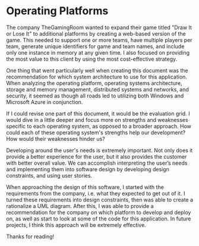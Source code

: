 # Operating Platforms

The company TheGamingRoom wanted to expand their game titled "Draw It or Lose It"
  to additional platforms by creating a web-based version of the game. This needed
  to support one or more teams, have multiple players per team, generate unique
  identifiers for game and team names, and include only one instance in memory
  at any given time. I also focused on providing the most value to this client
  by using the most cost-effective strategy.
  
One thing that went particularly well when creating this document was the
  recommendation for which system architecture to use for this application.
  When analyzing the operating platform, operating systems architecture, storage
  and memory management, distributed systems and networks, and security, it seemed as
  though all roads led to utilizing both Windows and Microsoft Azure in conjunction.
  
If I could revise one part of this document, it would be the evaluation grid. I would
  dive in a little deeper and focus more on strengths and weaknesses specific to each
  operating system, as opposed to a broader approach. How could each of these operating
  system's strengths help our development? How would their weaknesses hinder us?
  
Developing around the user's needs is extremely important. Not only does it provide
  a better experience for the user, but it also provides the customer with better
  overall value. We can accomplish interpreting the user’s needs and implementing them
  into software design by developing design constraints, and using user stories.
  
When approaching the design of this software, I started with the requirements from
  the company, i.e. what they expected to get out of it. I turned these requirements into
  design constraints, then was able to create a rationalize a UML diagram. After this,
  I was able to provide a recommendation for the company on which platform to develop
  and deploy on, as well as start to look at some of the code for this application. In future
  projects, I think this approach will be extremely effective.
  
Thanks for reading!
